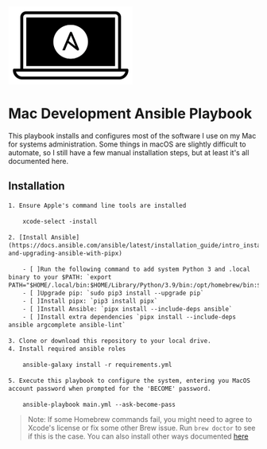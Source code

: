 <img src="https://raw.githubusercontent.com/geerlingguy/mac-dev-playbook/master/files/Mac-Dev-Playbook-Logo.png" width="250" height="156" alt="Mac Dev Playbook Logo" />

# Mac Development Ansible Playbook

This playbook installs and configures most of the software I use on my Mac for systems administration. Some things in macOS are slightly difficult to automate, so I still have a few manual installation steps, but at least it's all documented here.

## Installation
    1. Ensure Apple's command line tools are installed

        xcode-select -install

    2. [Install Ansible](https://docs.ansible.com/ansible/latest/installation_guide/intro_installation.html#installing-and-upgrading-ansible-with-pipx)

        - [ ]Run the following command to add system Python 3 and .local binary to your $PATH: `export PATH="$HOME/.local/bin:$HOME/Library/Python/3.9/bin:/opt/homebrew/bin:$PATH"`
        - [ ]Upgrade pip: `sudo pip3 install --upgrade pip`
        - [ ]Install pipx: `pip3 install pipx`
        - [ ]Install Ansible: `pipx install --include-deps ansible`
        - [ ]Install extra dependencies `pipx install --include-deps ansible argcomplete ansible-lint`

    3. Clone or download this repository to your local drive.
    4. Install required ansible roles

        ansible-galaxy install -r requirements.yml

    5. Execute this playbook to configure the system, entering you MacOS account password when prompted for the 'BECOME' password.

        ansible-playbook main.yml --ask-become-pass

> Note: If some Homebrew commands fail, you might need to agree to Xcode's license or fix some other Brew issue. Run `brew doctor` to see if this is the case. You can also install other ways documented [here](https://docs.ansible.com/ansible/latest/installation_guide/index.html)